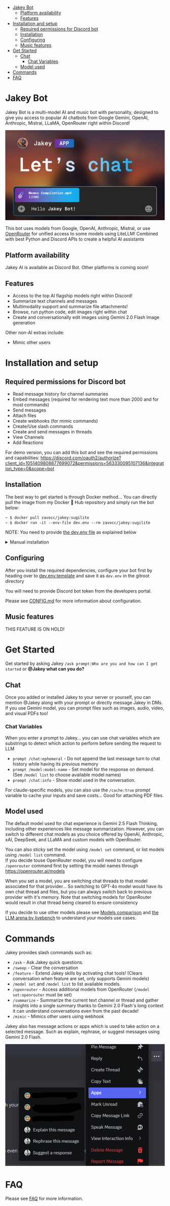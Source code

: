 - [Jakey Bot](#jakey-bot)
  - [Platform availability](#platform-availability)
  - [Features](#features)
- [Installation and setup](#installation-and-setup)
  - [Required permissions for Discord bot](#required-permissions-for-discord-bot)
  - [Installation](#installation)
  - [Configuring](#configuring)
  - [Music features](#music-features)
- [Get Started](#get-started)
  - [Chat](#chat)
    - [Chat Variables](#chat-variables)
  - [Model used](#model-used)
- [Commands](#commands)
- [FAQ](#faq)


# Jakey Bot
Jakey Bot is a multi-model AI and music bot with personality, designed to give you access to popular AI chatbots from Google Gemini, OpenAI, Anthropic, Mistral, LLaMA, OpenRouter right within Discord! 

![Jakey Bot Banner](./assets/banner.png)

This bot uses models from Google, OpenAI, Anthropic, Mistral, or use [OpenRouter](https://openrouter.ai) for unified access to some models using LiteLLM! Combined with best Python and Discord APIs to create a helpful AI assistants

## Platform availability
Jakey AI is available as Discord Bot. Other platforms is coming soon!

## Features
- Access to the top AI flagship models right within Discord!
- Summarize text channels and messages
- Multimodality support and summarize file attachments!
- Browse, run python code, edit images right within chat
- Create and conversationally edit images using Gemini 2.0 Flash Image generation

Other non-AI extras include:
- Mimic other users


# Installation and setup
## Required permissions for Discord bot
- Read message history for channel summaries
- Embed messages (required for rendering text more than 2000 and for most commands)
- Send messages
- Attach files
- Create webhooks (for mimic commands)
- Create/Use slash commands
- Create and send messages in threads
- View Channels
- Add Reactions


For demo version, you can add this bot and see the required permissions and capabilities: https://discord.com/oauth2/authorize?client_id=1051409808877699072&permissions=563330095107136&integration_type=0&scope=bot

## Installation
The best way to get started is through Docker method... You can directly pull the image from my Docker 🐳 Hub repository and simply run the bot below:
```
~ $ docker pull zavocc/jakey:sugilite
~ $ docker run -it --env-file dev.env --rm zavocc/jakey:sugilite
```

NOTE: You need to provide [the dev.env file](#configuring) as explained below

<details>
  <summary>Manual installation</summary>
  But if you prefer manual method without using containers, you need to install Python version atleast 3.10+ with pip and venv is highly preferred and run the commands

  You must create a virtual environment before proceeding which you can do by running:
  ```
  python -m venv .venv

  # Activate
  . .venv/bin/activate
  ```

  Install dependencies as needed
  ```
  pip3 install -r requirements.txt

  # This is optional
  pip3 install gradio_client
  pip3 uninstall py-cord discord.py
  pip3 install py-cord
  ```
</details>

## Configuring
After you install the required dependencies, configure your bot first by heading over to [dev.env.template](./dev.env.template) and save it as `dev.env` in the gitroot directory

You will need to provide Discord bot token from the developers portal.

Please see [CONFIG.md](./docs/CONFIG.md) for more information about configuration.

## Music features
THIS FEATURE IS ON HOLD!

# Get Started
Get started by asking Jakey `/ask prompt:Who are you and how can I get started` or **@Jakey what can you do?**

## Chat
Once you added or installed Jakey to your server or yourself, you can mention @Jakey along with your prompt or directly message Jakey in DMs. If you use Gemini model, you can prompt files such as images, audio, video, and visual PDFs too!

### Chat Variables
When you enter a prompt to Jakey... you can use chat variables which are substrings to detect which action to perform before sending the request to LLM

- `prompt /chat:ephemeral` - Do not append the last message turn to chat history while having its previous memory
- `prompt /model:model-name` - Set model for the response on demand. (See `/model list` to choose available model names)
- `prompt /chat:info` - Show model used in the conversation.

For claude-specific models, you can also use the `/cache:true` prompt variable to cache your inputs and save costs... Good for attaching PDF files.

## Model used
The default model used for chat experience is Gemini 2.5 Flash Thinking, including other experiences like message summarization. However, you can switch to different chat models as you choice offered by OpenAI, Anthropic, xAI, DeepSeek, and LLaMA and custom models with OpenRouter.

You can also sticky set the model using `/model set` command, or list models using `/model list` command. \
If you decide touse OpenRouter model, you will need to configure `/openrouter` command first by setting the model names through https://openrouter.ai/models

When you set a model, you are switching chat threads to that model associated for that provider... So switching to GPT-4o model would have its own chat thread and files, but you can always switch back to previous provider with it's memory. Note that switching models for OpenRouter would result in chat thread being cleared to ensure consistency 

If you decide to use other models please see [Models comparison](https://github.com/zavocc/JakeyBot/wiki/Supported-Models) and [the LLM arena by livebench](https://livebench.ai/) to understand your models use cases.

# Commands
Jakey provides slash commands such as:
- `/ask` - Ask Jakey quick questions.
- `/sweep` - Clear the conversation
- `/feature` - Extend Jakey skills by activating chat tools! (Clears conversation when feature are set, only supports Gemini models)
- `/model set` and `/model list` to list available models.
- `/openrouter` - Access additional models from OpenRouter (`/model set:openrouter` must be set)
- `/summarize` - Summarize the current text channel or thread and gather insights into a single summary thanks to Gemini 2.0 Flash's long context it can understand conversations even from the past decade!
- `/mimic` - Mimics other users using webhook

Jakey also has message actions or apps which is used to take action on a selected message. Such as explain, rephrase, or suggest messages using Gemini 2.0 Flash.

![apps](./assets/apps.png)

# FAQ
Please see [FAQ](./docs/FAQ.md) for more information.